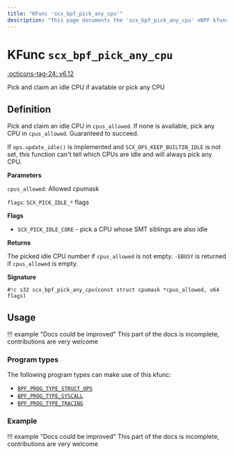 ```yaml
---
title: "KFunc 'scx_bpf_pick_any_cpu'"
description: "This page documents the 'scx_bpf_pick_any_cpu' eBPF kfunc, including its definition, usage, program types that can use it, and examples."
---
```

# KFunc `scx_bpf_pick_any_cpu`

<!-- [FEATURE_TAG](scx_bpf_pick_any_cpu) -->
[:octicons-tag-24: v6.12](https://github.com/torvalds/linux/commit/f0e1a0643a59bf1f922fa209cec86a170b784f3f)
<!-- [/FEATURE_TAG] -->

Pick and claim an idle CPU if available or pick any CPU

## Definition

Pick and claim an idle CPU in `cpus_allowed`. If none is available, pick any CPU in `cpus_allowed`. Guaranteed to succeed.

If `ops.update_idle()` is implemented and `SCX_OPS_KEEP_BUILTIN_IDLE` is not set, this function can't tell which CPUs are idle and will always pick any CPU.

**Parameters**

`cpus_allowed`: Allowed cpumask

`flags`: `SCX_PICK_IDLE_*` flags

**Flags**

* `SCX_PICK_IDLE_CORE` - pick a CPU whose SMT siblings are also idle

**Returns**

The picked idle CPU number if `cpus_allowed` is not empty. `-EBUSY` is returned if `cpus_allowed` is empty.

**Signature**

<!-- [KFUNC_DEF] -->
`#!c s32 scx_bpf_pick_any_cpu(const struct cpumask *cpus_allowed, u64 flags)`
<!-- [/KFUNC_DEF] -->

## Usage

!!! example "Docs could be improved"
    This part of the docs is incomplete, contributions are very welcome

### Program types

The following program types can make use of this kfunc:

<!-- [KFUNC_PROG_REF] -->
- [`BPF_PROG_TYPE_STRUCT_OPS`](../program-type/BPF_PROG_TYPE_STRUCT_OPS.md)
- [`BPF_PROG_TYPE_SYSCALL`](../program-type/BPF_PROG_TYPE_SYSCALL.md)
- [`BPF_PROG_TYPE_TRACING`](../program-type/BPF_PROG_TYPE_TRACING.md)
<!-- [/KFUNC_PROG_REF] -->

### Example

!!! example "Docs could be improved"
    This part of the docs is incomplete, contributions are very welcome

